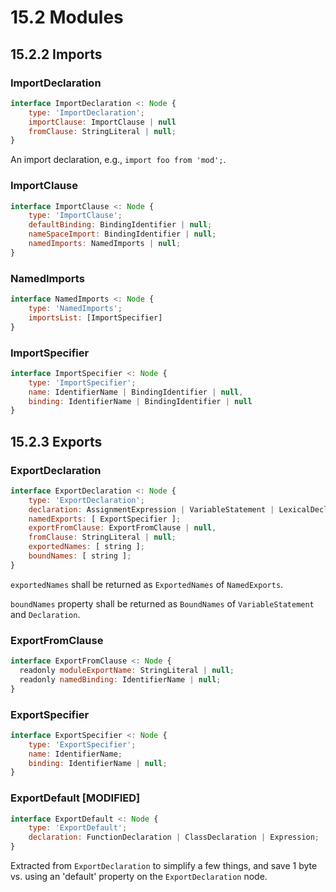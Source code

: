 # 15.2 Modules

## 15.2.2 Imports

### ImportDeclaration

```js
interface ImportDeclaration <: Node {
    type: 'ImportDeclaration';
    importClause: ImportClause | null
    fromClause: StringLiteral | null;
}
```
An import declaration, e.g., `import foo from 'mod';`.

### ImportClause

```js
interface ImportClause <: Node {
    type: 'ImportClause';
    defaultBinding: BindingIdentifier | null;
    nameSpaceImport: BindingIdentifier | null;
    namedImports: NamedImports | null;
}
```

### NamedImports

```js
interface NamedImports <: Node {
    type: 'NamedImports';
    importsList: [ImportSpecifier]
}
```

### ImportSpecifier

```js
interface ImportSpecifier <: Node {
    type: 'ImportSpecifier';
    name: IdentifierName | BindingIdentifier | null,
    binding: IdentifierName | BindingIdentifier | null
}
```

## 15.2.3 Exports

### ExportDeclaration

```js
interface ExportDeclaration <: Node {
    type: 'ExportDeclaration';
    declaration: AssignmentExpression | VariableStatement | LexicalDeclaration | FunctionDeclaration | ClassDeclaration | null;
    namedExports: [ ExportSpecifier ];
    exportFromClause: ExportFromClause | null,
    fromClause: StringLiteral | null;
    exportedNames: [ string ];
    boundNames: [ string ];
}
```

`exportedNames` shall be returned as `ExportedNames` of `NamedExports`.

`boundNames` property shall be returned as `BoundNames` of `VariableStatement` and `Declaration`.

### ExportFromClause

```js
interface ExportFromClause <: Node {
  readonly moduleExportName: StringLiteral | null;
  readonly namedBinding: IdentifierName | null;
}
```

  ### ExportSpecifier

```js
interface ExportSpecifier <: Node {
    type: 'ExportSpecifier';
    name: IdentifierName;
    binding: IdentifierName | null;
}
```

### ExportDefault [MODIFIED]

```js
interface ExportDefault <: Node {
    type: 'ExportDefault';
    declaration: FunctionDeclaration | ClassDeclaration | Expression;
}
```

Extracted from `ExportDeclaration` to simplify a few things, and save 1 byte vs. using an
'default' property on the `ExportDeclaration` node.
